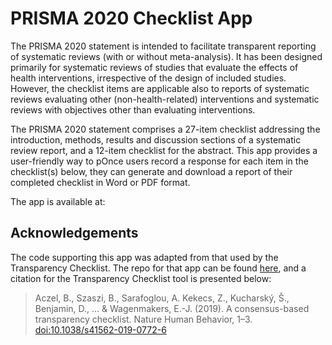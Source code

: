 
<!-- README.md is generated from README.Rmd. Please edit that file -->

# PRISMA 2020 Checklist App

The PRISMA 2020 statement is intended to facilitate transparent
reporting of systematic reviews (with or without meta-analysis). It has
been designed primarily for systematic reviews of studies that evaluate
the effects of health interventions, irrespective of the design of
included studies. However, the checklist items are applicable also to
reports of systematic reviews evaluating other (non-health-related)
interventions and systematic reviews with objectives other than
evaluating interventions.

The PRISMA 2020 statement comprises a 27-item checklist addressing the
introduction, methods, results and discussion sections of a systematic
review report, and a 12-item checklist for the abstract. This app
provides a user-friendly way to pOnce users record a response for each
item in the checklist(s) below, they can generate and download a report
of their completed checklist in Word or PDF format.

The app is available at:


## Acknowledgements

The code supporting this app was adapted from that used by the
Transparency Checklist. The repo for that app can be found
[here](https://github.com/BalazsAczel/TransparencyChecklist), and a
citation for the Transparency Checklist tool is presented below:

> Aczel, B., Szaszi, B., Sarafoglou, A. Kekecs, Z., Kucharský, Š.,
> Benjamin, D., … & Wagenmakers, E.-J. (2019). A consensus-based
> transparency checklist. Nature Human Behavior, 1–3.
> <doi:10.1038/s41562-019-0772-6>
